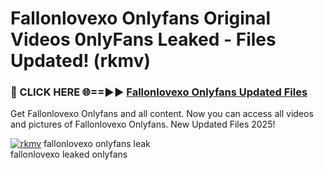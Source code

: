 # Fallonlovexo Onlyfans Original Videos 0nlyFans Leaked - Files Updated! (rkmv)

<h3>🔴 CLICK HERE 🌐==►► <a href="https://tinyurl.com/2jnfzry5" rel="nofollow">Fallonlovexo Onlyfans Updated Files</a></h3>

Get Fallonlovexo Onlyfans and all content. Now you can access all videos and pictures of Fallonlovexo Onlyfans. New Updated Files 2025!

[![rkmv](https://i.imgur.com/GyGTBgg.gif)](https://tinyurl.com/2jnfzry5)
fallonlovexo onlyfans leak<br>
fallonlovexo leaked onlyfans